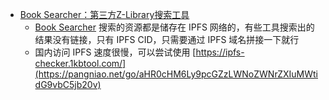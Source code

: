 - [Book Searcher：第三方Z-Library搜索工具](https://pangniao.net/Book-Searcher.html)
	- [Book Searcher](https://zlib.knat.network/) 搜索的资源都是储存在 IPFS 网络的，有些工具搜索出的结果没有链接，只有 IPFS CID，只需要通过 IPFS 域名拼接一下就行
	- 国内访问 IPFS 速度很慢，可以尝试使用 [https://ipfs-checker.1kbtool.com/](https://pangniao.net/go/aHR0cHM6Ly9pcGZzLWNoZWNrZXIuMWtidG9vbC5jb20v)